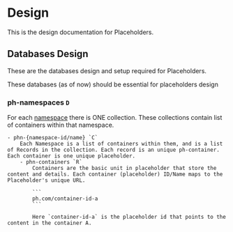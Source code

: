 # Design

This is the design documentation for Placeholders.

## Databases Design

These are the databases design and setup required for Placeholders.

These databases (as of now) should be essential for placeholders design

### ph-namespaces `D`

For each [namespace](#) there is ONE collection. These collections contain list of containers within that namespace.

	- phn-{namespace-id/name} `C`
		Each Namespace is a list of containers within them, and is a list of Records in the collection. Each record is an unique ph-container. Each container is one unique placeholder.
    	- phn-containers `R`
    		Containers are the basic unit in placeholder that store the content and details. Each container (placeholder) ID/Name maps to the Placeholder's unique URL. 

			```
			ph.com/container-id-a
			```

			Here `container-id-a` is the placeholder id that points to the content in the container A.
